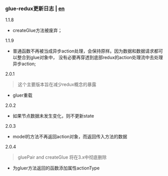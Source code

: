 ### glue-redux更新日志 | [en](https://github.com/ZhouYK/glue-redux/blob/master/log.md)
1.1.8
- createGlue方法被废弃；

1.1.9
- 普通函数不再被当成异步action处理，会保持原样。因为数据和数据请求都可以整合到glue对象中，
没有必要再穿透到底部redux的action处理流中去处理异步action;

2.0.1
> 这个主要版本旨在减少redux概念的暴露
- gluer重载

2.0.2
- 如果节点数据未发生变化，则不更新state

2.0.3
- model的方法不再返回action对象，而返回传入方法的数据

2.0.4
> gluePair and createGlue 将在3.x中彻底删除
- 为gluer方法返回的函数添加属性actionType
